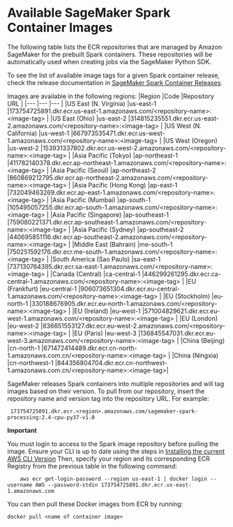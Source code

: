 # Available SageMaker Spark Container Images

The following table lists the ECR repositories that are managed by Amazon SageMaker for the prebuilt Spark containers. These repositories will be automatically used when creating jobs via the SageMaker Python SDK.

To see the list of available image tags for a given Spark container release, check the release documentation in [SageMaker Spark Container Releases](https://github.com/aws/sagemaker-spark-container/releases).

Images are available in the following regions:
|Region |Code |Repository URL |
|--- |--- |--- |
|US East (N. Virginia) |us-east-1 |173754725891.dkr.ecr.us-east-1.amazonaws.com/&lt;repository-name>:&lt;image-tag> |
|US East (Ohio) |us-east-2 |314815235551.dkr.ecr.us-east-2.amazonaws.com/&lt;repository-name>:&lt;image-tag> |
|US West (N. California) |us-west-1 |667973535471.dkr.ecr.us-west-1.amazonaws.com/&lt;repository-name>:&lt;image-tag> |
|US West (Oregon) |us-west-2 |153931337802.dkr.ecr.us-west-2.amazonaws.com/&lt;repository-name>:&lt;image-tag> |
|Asia Pacific (Tokyo) |ap-northeast-1 |411782140378.dkr.ecr.ap-northeast-1.amazonaws.com/&lt;repository-name>:&lt;image-tag> |
|Asia Pacific (Seoul) |ap-northeast-2 |860869212795.dkr.ecr.ap-northeast-2.amazonaws.com/&lt;repository-name>:&lt;image-tag> |
|Asia Pacific (Hong Kong) |ap-east-1 |732049463269.dkr.ecr.ap-east-1.amazonaws.com/&lt;repository-name>:&lt;image-tag> |
|Asia Pacific (Mumbai) |ap-south-1 |105495057255.dkr.ecr.ap-south-1.amazonaws.com/&lt;repository-name>:&lt;image-tag> |
|Asia Pacific (Singapore) |ap-southeast-1 |759080221371.dkr.ecr.ap-southeast-1.amazonaws.com/&lt;repository-name>:&lt;image-tag> |
|Asia Pacific (Sydney) |ap-southeast-2 |440695851116.dkr.ecr.ap-southeast-2.amazonaws.com/&lt;repository-name>:&lt;image-tag> |
|Middle East (Bahrain) |me-south-1 |750251592176.dkr.ecr.me-south-1.amazonaws.com/&lt;repository-name>:&lt;image-tag> |
|South America (Sao Paulo) |sa-east-1 |737130764395.dkr.ecr.sa-east-1.amazonaws.com/&lt;repository-name>:&lt;image-tag> |
|Canada (Central) |ca-central-1 |446299261295.dkr.ecr.ca-central-1.amazonaws.com/&lt;repository-name>:&lt;image-tag> |
|EU (Frankfurt) |eu-central-1 |906073651304.dkr.ecr.eu-central-1.amazonaws.com/&lt;repository-name>:&lt;image-tag> |
|EU (Stockholm) |eu-north-1 |330188676905.dkr.ecr.eu-north-1.amazonaws.com/&lt;repository-name>:&lt;image-tag> |
|EU (Ireland) |eu-west-1 |571004829621.dkr.ecr.eu-west-1.amazonaws.com/&lt;repository-name>:&lt;image-tag> |
|EU (London) |eu-west-2 |836651553127.dkr.ecr.eu-west-2.amazonaws.com/&lt;repository-name>:&lt;image-tag> |
|EU (Paris) |eu-west-3 |136845547031.dkr.ecr.eu-west-3.amazonaws.com/&lt;repository-name>:&lt;image-tag> |
|China (Beijing) |cn-north-1 |671472414489.dkr.ecr.cn-north-1.amazonaws.com.cn/&lt;repository-name>:&lt;image-tag> |
|China (Ningxia) |cn-northwest-1 |844356804704.dkr.ecr.cn-northwest-1.amazonaws.com.cn/&lt;repository-name>:&lt;image-tag>|

SageMaker releases Spark containers into multiple repositories and will tag
images based on their version. To pull from our repository, insert the repository
name and version tag into the repository URL. For example:



     173754725891.dkr.ecr.<region>.amazonaws.com/sagemaker-spark-processing:2.4-cpu-py37-v1.0

**Important**

You must login to access to the Spark image repository before pulling
the image. Ensure your CLI is up to date using the steps in [Installing the current AWS CLI Version](https://docs.aws.amazon.com/cli/latest/userguide/install-cliv1.html#install-tool-bundled)
    Then, specify your region and its corresponding ECR Registry from
    the previous table in the following command:



        aws ecr get-login-password --region us-east-1 | docker login --username AWS --password-stdin 173754725891.dkr.ecr.us-east-1.amazonaws.com

You can then pull these Docker images from ECR by running:



    docker pull <name of container image>

